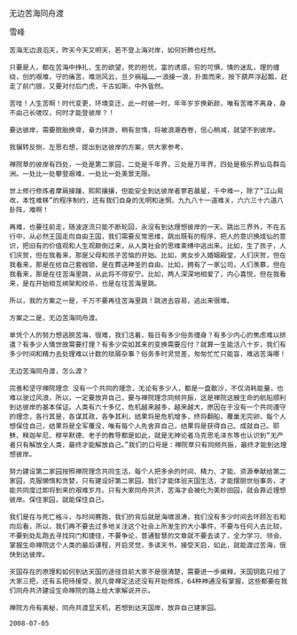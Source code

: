 无边苦海同舟渡

雪峰


    苦海无边浪滔天，昨天今天又明天，若不登上海对岸，如何折腾也枉然。

    只要是人，都在苦海中挣扎，生的欲望，死的担忧，富的诱惑，穷的可惧，情的迷乱，理的缠绕，创的艰难，守的痛苦，难测风云，旦夕祸福……一浪接一浪，扑面而来，按下葫芦浮起瓢，赶走了前门狼，又要对付后门虎，千古如斯，中外皆然。

    苦哇！人生苦啊！时代变更，环境变迁，此一时彼一时，年年岁岁换新颜，唯有苦难不离身，身不由己长嗟叹，何时才能登彼岸？！

    要达彼岸，需要脱胎换骨，奋力拼游，稍有怠惰，将被浪潮吞卷，信心稍减，就望不到彼岸。

    我辗转反侧，左思右想，提出到达彼岸的方案，供大家参考。

    禅院草的彼岸有四处，一处是第二家园，二处是千年界，三处是万年界，四处是极乐界仙岛群岛洲。一处比一处攀登艰难，一处比一处美景无限。

    世上修行修炼者摩肩接踵，熙熙攘攘，但能安全到达彼岸者寥若晨星，千中难一，除了“江山易改，本性难移”的程序制约，还有我们自身的无明和迷惘，九九八十一道难关，六六三十六道八卦阵，难啊！

    再难，也要往前走，随波逐流只能不断轮回，永没有到达理想彼岸的一天。跳出三界外，不在五行中，从必然王国走向自由王国，我们需要反常思维，跳出既有的程序，把人的意识换成仙的意识，把旧有的价值观和人生观颠倒过来，从人类社会的思维束缚中逃出来。比如，生了孩子，人们庆贺，但在我看来，那是父母和孩子苦恼的开始。比如，男女步入婚姻殿堂，人们庆贺，但在我看来，那是在给自己套枷锁，是在葬送神圣的自由。比如，拥有了一家公司，人们羡慕，但在我看来，那是在往苦海里跳，从此将不得安宁。比如，两人深深地相爱了，内心喜悦，但在我看来，是在开始相互绑架和绞杀，也是在往苦海里跳。

    所以，我的方案之一是，千万不要再往苦海里跳！跳进去容易，逃出来很难。

    方案之二是，无边苦海同舟渡。

    单凭个人的努力想逃脱苦海，很难，我们活着，每日有多少俗务缠身？有多少内心的焦虑难以排遣？有多少人情世故需要打理？有多少突如其来的变换需要应付？就算一生能活八十岁，我们有多少时间和精力去处理难以计数的琐屑杂事？俗务多时灵觉差，匆匆忙忙只能盲，难逃苦海哪！

    无边苦海同舟渡，怎么渡？

    完善和坚守禅院理念 没有一个共同的理念，无论有多少人，都是一盘散沙，不仅消耗能量，也难以驶过风浪，所以，一定要放弃自己，要与禅院理念同频共振，这是禅院这艘生命的航船顺利到达彼岸的基本保证。人类有六十多亿，危机越来越多，越来越大，原因在于没有一个共同遵守的理念，各行其是，各谋其政，各争其利，结果将是危机增多，终将翻船，覆巢无完卵，每个人想保住自己，结果将是全军覆没，唯有每个人先舍弃自己，结果将是获得自己、成就自己。耶稣、释迦牟尼、穆罕默德、老子的教导都是如此，就是无神论者马克思毛泽东等也认识到“无产者只有解放全人类，最终才能解放自己。”我们的口号是：禅院草只有同频共振，最终才能到达理想彼岸。

    努力建设第二家园按照禅院理念共同生活，每个人把多余的时间、精力、才能、资源奉献给第二家园，克服懒惰和贪婪，只有建设好第二家园，我们才能体验天国生活，才能摆脱世俗事务，才能共同度过即将到来的艰难岁月。只有大家同舟共济，苦海才会被化为美妙田园，就会靠近理想彼岸。保住家园，就能保住自己。

    我们是在与死亡格斗，与时间赛跑，我们的背后就是海啸浪涛，我们没有多少时间去环顾左右和向后看，所以，我们再不要去过多地关注这个社会上所发生的大小事件，不要与任何人去比较，不要到处乱跑去寻找窍门和捷径，不要争论，普通智慧的文章就不要去读了，全力学习、领会、掌握生命禅院这个人类的最后课程，开启灵觉，多读天书，接受天启，如此，就能渡过苦海，很快到达彼岸。

    天国存在的原理和如何到达天国的途径目前大家不是很清楚，需要进一步阐释，天国钥匙只给了大家三把，还有五把待接受，脱凡骨禅定法还没有开始修炼，64种神通没有掌握，这些都要在我们同舟共济建设生命禅院的路上给大家解说开示。

    禅院方舟有奥秘，同舟共渡显天机，若想到达天国岸，放弃自己建家园。

    2008-07-05




